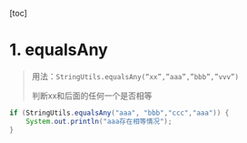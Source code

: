 

[toc]



# 1. equalsAny

> 用法：`StringUtils.equalsAny(“xx”,”aaa”,”bbb”,”vvv”)`
>
> 判断xx和后面的任何一个是否相等

```java
if (StringUtils.equalsAny("aaa", "bbb","ccc","aaa")) {
    System.out.println("aaa存在相等情况");
}
```

